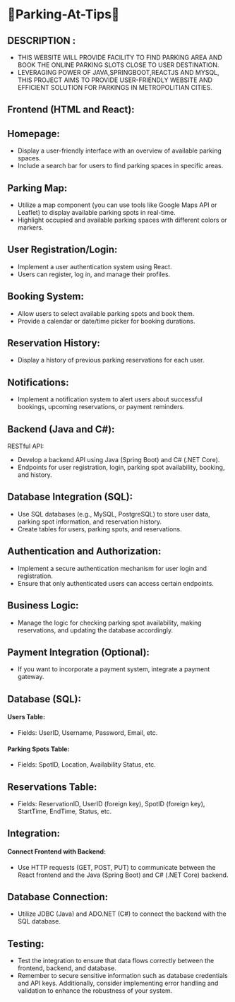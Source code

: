 # 🚦Parking-At-Tips🚦

## DESCRIPTION :
  * THIS WEBSITE WILL PROVIDE FACILITY TO FIND PARKING AREA AND BOOK THE ONLINE  PARKING SLOTS CLOSE TO USER DESTINATION.
  * LEVERAGING POWER OF JAVA,SPRINGBOOT,REACTJS AND MYSQL, THIS PROJECT AIMS TO PROVIDE USER-FRIENDLY WEBSITE AND EFFICIENT SOLUTION FOR PARKINGS IN METROPOLITIAN CITIES.
## Frontend (HTML and React):
## Homepage:

* Display a user-friendly interface with an overview of available parking spaces.
* Include a search bar for users to find parking spaces in specific areas.
## Parking Map:

* Utilize a map component (you can use tools like Google Maps API or Leaflet) to display available parking spots in real-time.
* Highlight occupied and available parking spaces with different colors or markers.
## User Registration/Login:

* Implement a user authentication system using React.
* Users can register, log in, and manage their profiles.
## Booking System:

* Allow users to select available parking spots and book them.
* Provide a calendar or date/time picker for booking durations.
## Reservation History:

* Display a history of previous parking reservations for each user.
## Notifications:

* Implement a notification system to alert users about successful bookings, upcoming reservations, or payment reminders.
## Backend (Java and C#):
RESTful API:

* Develop a backend API using Java (Spring Boot) and C# (.NET Core).
* Endpoints for user registration, login, parking spot availability, booking, and history.
## Database Integration (SQL):

* Use SQL databases (e.g., MySQL, PostgreSQL) to store user data, parking spot information, and reservation history.
* Create tables for users, parking spots, and reservations.
## Authentication and Authorization:

* Implement a secure authentication mechanism for user login and registration.
* Ensure that only authenticated users can access certain endpoints.
## Business Logic:

* Manage the logic for checking parking spot availability, making reservations, and updating the database accordingly.
## Payment Integration (Optional):

* If you want to incorporate a payment system, integrate a payment gateway.
## Database (SQL):
#### Users Table:

* Fields: UserID, Username, Password, Email, etc.
#### Parking Spots Table:

* Fields: SpotID, Location, Availability Status, etc.
## Reservations Table:

* Fields: ReservationID, UserID (foreign key), SpotID (foreign key), StartTime, EndTime, Status, etc.
## Integration:
#### Connect Frontend with Backend:

* Use HTTP requests (GET, POST, PUT) to communicate between the React frontend and the Java (Spring Boot) and C# (.NET Core) backend.
## Database Connection:

* Utilize JDBC (Java) and ADO.NET (C#) to connect the backend with the SQL database.
## Testing:

* Test the integration to ensure that data flows correctly between the frontend, backend, and database.
* Remember to secure sensitive information such as database credentials and API keys. Additionally, consider implementing error handling and validation to enhance the robustness of your system.
